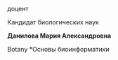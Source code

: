 доцент

Кандидат биологических наук

**Данилова Мария Александровна**

Botany
	*Основы биоинформатики